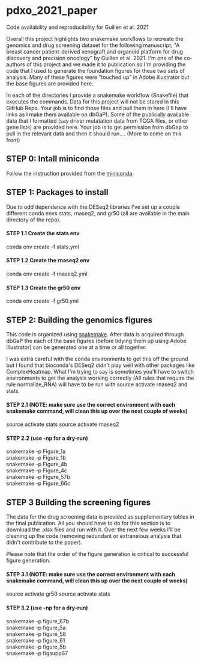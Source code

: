 # pdxo_2021_paper
Code availability and reproducibility for Guillen et al. 2021

Overall this project highlights two snakemake workflows to recreate the genomics and drug screening dataset for the following manuscript, "A breast cancer patient-derived xenograft and organoid platform for drug discovery and precision oncology" by Guillen et al. 2021. I'm one of the co-authors of this project and we made it to publication so I'm providing the code that I used to generate the foundation figures for these two sets of analysis. Many of these figures were "touched up" in Adobe illustrator but the base figures are provided here. 

In each of the directories I provide a snakemake workflow (Snakefile) that executes the commands. Data for this project will not be stored in this GitHub Repo. Your job is to find those files and pull them in here (I'll have links as I make them available on dbGaP). Some of the publically available data that I formatted (say driver mutatation data from TCGA files, or other gene lists) are provided here. Your job is to get permission from dbGap to pull in the relevant data and then it should run.... (More to come on this front)

## STEP 0: Intall miniconda
Follow the instruction provided from the [miniconda](https://docs.conda.io/en/latest/miniconda.html).

## STEP 1: Packages to install 
Due to odd dependence with the DESeq2 libraries I've set up a couple different conda envs stats, rnaseq2, and gr50 (all are available in the main directory of the repo). 

#### STEP 1.1 Create the stats env 
conda env create -f stats.yml

#### STEP 1.2 Create the rnaseq2 env 
conda env create -f rnaseq2.yml 

#### STEP 1.3 Create the gr50 env
conda env create -f gr50.yml

## STEP 2: Building the genomics figures 
This code is organized using [snakemake](https://snakemake.readthedocs.io/en/stable/). After data is acquired through dbGaP the each of the base figures (before tidying them up using Adobe Illustrator) can be generated one at a time or all together. 

I was extra careful with the conda environments to get this off the ground but I found that bioconda's DESeq2 didn't play well with other packages like ComplexHeatmap. What I'm trying to say is sometimes you'll have to switch environments to get the analysis working correctly (All rules that require the rule normalize_RNA) will have to be run with source activate rnaseq2 and stats.   

#### STEP 2.1 (NOTE: make sure use the correct environment with each snakemake command, will clean this up over the next couple of weeks)
source activate stats
source activate rnaseq2 

#### STEP 2.2 (use -np for a dry-run) 
snakemake -p Figure_1a\
snakemake -p Figure_1b\
snakemake -p Figure_4b\
snakemake -p Figure_4c\
snakemake -p Figure_57b\
snakemake -p Figure_66c


## STEP 3 Building the screening figures 
The data for the drug screening data is provided as supplementary tables in the final publication. All you should have to do for this section is to download the .xlsx files and run with it. Over the next few weeks I'll be cleaning up the code (removing redundant or extraneious analysis that didn't contribute to the paper).  

Please note that the order of the figure generation is critical to successful figure generation. 

#### STEP 3.1 (NOTE: make sure use the correct environment with each snakemake command, will clean this up over the next couple of weeks)
source activate gr50
source activate stats 

#### STEP 3.2 (use -np for a dry-run) 
snakemake -p figure_67b\
snakemake -p figure_5a\
snakemake -p figure_58\
snakemake -p figure_61\
snakemake -p figure_5b\
snakemake -p figsupp67


